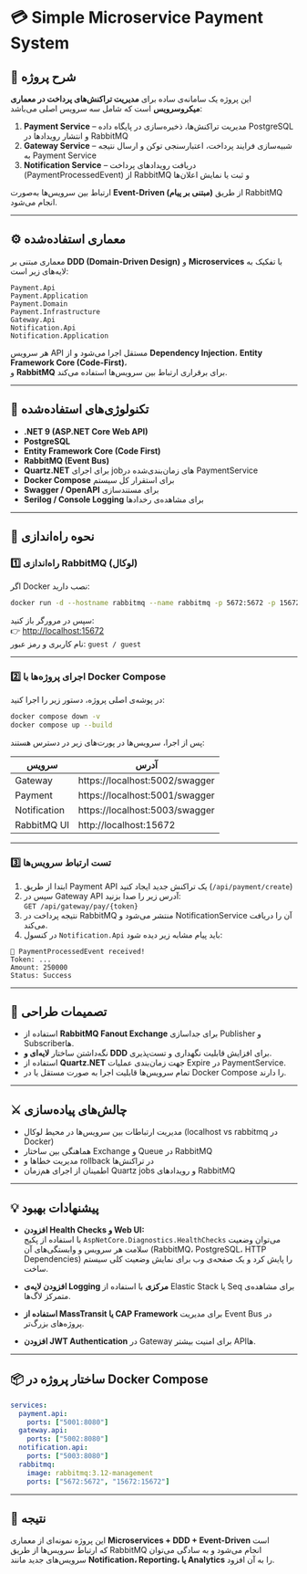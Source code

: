 # 💳 Simple Microservice Payment System

## 🧩 شرح پروژه

این پروژه یک سامانه‌ی ساده برای **مدیریت تراکنش‌های پرداخت در معماری میکروسرویس** است که شامل سه سرویس اصلی می‌باشد:

1. **Payment Service** – مدیریت تراکنش‌ها، ذخیره‌سازی در پایگاه داده PostgreSQL و انتشار رویدادها در RabbitMQ  
2. **Gateway Service** – شبیه‌سازی فرایند پرداخت، اعتبارسنجی توکن و ارسال نتیجه به Payment Service  
3. **Notification Service** – دریافت رویدادهای پرداخت (PaymentProcessedEvent) از RabbitMQ و ثبت یا نمایش اعلان‌ها

ارتباط بین سرویس‌ها به‌صورت **Event-Driven (مبتنی بر پیام)** از طریق RabbitMQ انجام می‌شود.

---

## ⚙️ معماری استفاده‌شده

معماری مبتنی بر **DDD (Domain-Driven Design)** و **Microservices** با تفکیک به لایه‌های زیر است:

```
Payment.Api
Payment.Application
Payment.Domain
Payment.Infrastructure
Gateway.Api
Notification.Api
Notification.Application
```

هر سرویس API مستقل اجرا می‌شود و از **Dependency Injection**، **Entity Framework Core (Code-First)**،  
و **RabbitMQ** برای برقراری ارتباط بین سرویس‌ها استفاده می‌کند.

---

## 🧰 تکنولوژی‌های استفاده‌شده

- **.NET 9 (ASP.NET Core Web API)**
- **PostgreSQL**
- **Entity Framework Core (Code First)**
- **RabbitMQ (Event Bus)**
- **Quartz.NET** برای اجرای jobهای زمان‌بندی‌شده در PaymentService  
- **Docker Compose** برای استقرار کل سیستم
- **Swagger / OpenAPI** برای مستندسازی
- **Serilog / Console Logging** برای مشاهده‌ی رخدادها

---

## 🚀 نحوه راه‌اندازی

### 1️⃣ راه‌اندازی RabbitMQ (لوکال)
اگر Docker نصب دارید:
```bash
docker run -d --hostname rabbitmq --name rabbitmq -p 5672:5672 -p 15672:15672 rabbitmq:3.12-management
```
سپس در مرورگر باز کنید:  
👉 [http://localhost:15672](http://localhost:15672)  
نام کاربری و رمز عبور: `guest / guest`

---

### 2️⃣ اجرای پروژه‌ها با Docker Compose

در پوشه‌ی اصلی پروژه، دستور زیر را اجرا کنید:

```bash
docker compose down -v
docker compose up --build
```

پس از اجرا، سرویس‌ها در پورت‌های زیر در دسترس هستند:

| سرویس | آدرس |
|--------|--------|
| Gateway | https://localhost:5002/swagger |
| Payment | https://localhost:5001/swagger |
| Notification | https://localhost:5003/swagger |
| RabbitMQ UI | http://localhost:15672 |

---

### 3️⃣ تست ارتباط سرویس‌ها

1. ابتدا از طریق Payment API یک تراکنش جدید ایجاد کنید (`/api/payment/create`)  
2. سپس در Gateway API آدرس زیر را صدا بزنید:  
   `GET /api/gateway/pay/{token}`  
3. نتیجه پرداخت در RabbitMQ منتشر می‌شود و NotificationService آن را دریافت می‌کند.  
4. در کنسول `Notification.Api` باید پیام مشابه زیر دیده شود:

```
📩 PaymentProcessedEvent received!
Token: ...
Amount: 250000
Status: Success
```

---

## 🧠 تصمیمات طراحی

- استفاده از **RabbitMQ Fanout Exchange** برای جداسازی Publisher و Subscriberها.  
- نگه‌داشتن ساختار **لایه‌ای و DDD** برای افزایش قابلیت نگهداری و تست‌پذیری.  
- استفاده از **Quartz.NET** جهت زمان‌بندی عملیات Expire در PaymentService.  
- تمام سرویس‌ها قابلیت اجرا به صورت مستقل یا در Docker Compose را دارند.  

---

## ⚔️ چالش‌های پیاده‌سازی

- مدیریت ارتباطات بین سرویس‌ها در محیط لوکال (localhost vs rabbitmq در Docker)
- هماهنگی بین ساختار Exchange و Queue در RabbitMQ
- مدیریت خطاها و rollback در تراکنش‌ها
- اطمینان از اجرای هم‌زمان Quartz jobs و رویدادهای RabbitMQ

---

## 💡 پیشنهادات بهبود

- **افزودن Health Checks و Web UI:**  
  با استفاده از پکیج `AspNetCore.Diagnostics.HealthChecks` می‌توان وضعیت سلامت هر سرویس و وابستگی‌های آن (RabbitMQ، PostgreSQL، HTTP Dependencies) را پایش کرد و یک صفحه‌ی وب برای نمایش وضعیت کلی سیستم ساخت.

- **افزودن لایه‌ی Logging مرکزی** با استفاده از Elastic Stack یا Seq برای مشاهده‌ی متمرکز لاگ‌ها.

- **استفاده از MassTransit یا CAP Framework** برای مدیریت Event Bus در پروژه‌های بزرگ‌تر.

- **افزودن JWT Authentication** در Gateway برای امنیت بیشتر APIها.

---

## 📦 ساختار پروژه در Docker Compose

```yaml
services:
  payment.api:
    ports: ["5001:8080"]
  gateway.api:
    ports: ["5002:8080"]
  notification.api:
    ports: ["5003:8080"]
  rabbitmq:
    image: rabbitmq:3.12-management
    ports: ["5672:5672", "15672:15672"]
```

---

## 🏁 نتیجه

این پروژه نمونه‌ای از معماری **Microservices + DDD + Event-Driven** است  
که ارتباط سرویس‌ها از طریق RabbitMQ انجام می‌شود و به سادگی می‌توان سرویس‌های جدید مانند **Notification، Reporting، یا Analytics** را به آن افزود.
